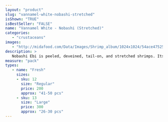 ```yaml
---
layout: "product"
slug: "vannamel-white-nobashi-stretched"
isShown: "TRUE"
isBestSeller: "FALSE"
name: "Vannamel White - Nobashi (Stretched)"
categories:
   - "crustaceans"
images:
   - "http://midafood.com/Data/Images/Shrimp_album/1024x1024/54ace47525b26390.jpg"
description: >
   Nobashi Ebi is peeled, deveined, tail-on, and stretched shrimps. Its sweet taste and firm texture make it perfect for Tempura.
measure: "pack"
types: 
   - name: "Fresh"
     sizes: 
     - sku: 12
       size: "Regular"
       price: 200
       approx: "41-50 pcs"
     - sku: 13
       size: "Large"
       price: 300
       approx: "26-30 pcs"
---
```

